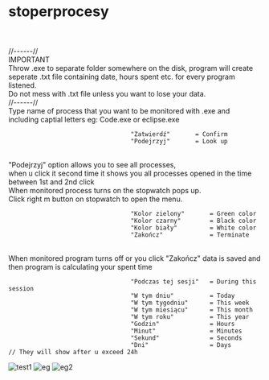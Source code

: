 # stoperprocesy
<br>
<br> //------//
<br> IMPORTANT
<br> Throw .exe to separate folder somewhere on the disk, program will create seperate .txt file containing date, hours spent etc. for every program listened.
<br> Do not mess with .txt file unless you want to lose your data.
<br> //------//
<br> Type name of process that you want to be monitored with .exe and including captial letters eg: Code.exe or eclipse.exe 

                                      "Zatwierdź"       = Confirm
                                      "Podejrzyj"       = Look up
                                                        
<br> "Podejrzyj" option allows you to see all processes,
<br> when u click it second time it shows you all processes opened in the time between 1st and 2nd click
<br> When monitored process turns on the stopwatch pops up.
<br> Click right m button on stopwatch to open the menu.

                                      "Kolor zielony"       = Green color
                                      "Kolor czarny"        = Black color 
                                      "Kolor biały"         = White color
                                      "Zakończ"             = Terminate
                                                        
<br> When monitored program turns off or you click "Zakończ" data is saved and then program is calculating your spent time

                                      "Podczas tej sesji"   = During this session
                                      "W tym dniu"          = Today
                                      "W tym tygodniu"      = This week
                                      "W tym miesiącu"      = This month
                                      "W tym roku"          = This year
                                      "Godzin"              = Hours
                                      "Minut"               = Minutes
                                      "Sekund"              = Seconds
                                      "Dni"                 = Days       // They will show after u exceed 24h
                                                        
                                                        
                                                        
                                                        
![test1](https://user-images.githubusercontent.com/112806657/189354490-785cae8d-ce53-4a3e-9662-243177b9dd93.PNG)
![eg](https://user-images.githubusercontent.com/112806657/189354503-d560390d-d949-4a15-ab6b-50009ae025cf.PNG)
![eg2](https://user-images.githubusercontent.com/112806657/189354580-cbeb5488-75fc-4f00-8fe0-e09ef544bbd7.png)


